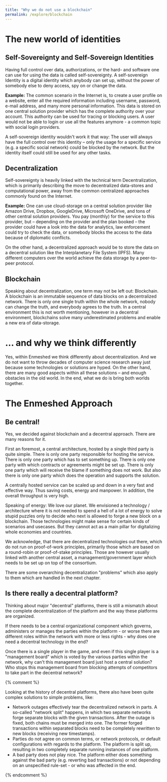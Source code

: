 ```yaml
---
title: "Why we do not use a blockchain"
permalink: /explore/blockchain
---
```


# The new world of identities

## Self-Sovereignty and Self-Sovereign Identities

Having full control over data, authorizations, or the hard- and software one can use for using the data is called self-sovereignty. A self-sovereign Identity is a digital identity which anybody can set up, without the power of somebody else to deny access, spy on or change the data.

**Example:**
The common scenario in the Internet is, to create a user profile on a website, enter all the required information including username, password, e-mail address, and many more personal information. This data is stored on one central solution provider which has the complete authority over your account. This authority can be used for tracing or blocking users. A user would not be able to login or use all the features anymore - a common topic with social login providers.

A self-sovereign identity wouldn't work it that way: The user will always have the full control over this identity – only the usage for a specific service (e.g. a specific social network) could be blocked by the network. But the identity itself could still be used for any other tasks.

## Decentralization

Self-sovereignty is heavily linked with the technical term Decentralization, which is primarily describing the move to decentralized data-stores and computational power, away from the common centralized approaches commonly found on the Internet.

**Example:**
One can use cloud-storage on a central solution provider like Amazon Drive, Dropbox, GoogleDrive, Microsoft OneDrive, and tons of other central solution providers. You pay (monthly) for the service to this provider, but – depending on the provider and the plan booked – the provider could have a look into the data for analytics, law enforcement could try to check the data, or somebody blocks the access to the data because of diplomatic conflicts.

On the other hand, a decentralized approach would be to store the data on a decentral solution like the Interplanetary File System (IPFS). Many different computers over the world achieve the data storage by a peer-to-peer protocol.

## Blockchain

Speaking about decentralization, one term may not be left out: Blockchain. A blockchain is an immutable sequence of data blocks on a decentralized network. There is only one single truth within the whole network, nobody can change the truth, and everybody agrees to the truth. In a central environment this is not worth mentioning, however in a decentral environment, blockchains solve many underestimated problems and enable a new era of data-storage.

# ... and why we think differently

Yes, within Enmeshed we think differently about decentralization. And we do not want to throw decades of computer science research away just because some technologies or solutions are hyped. On the other hand, there are many good aspects within all these solutions – and enough obstacles in the old world. In the end, what we do is bring both worlds together.

# The Enmeshed Approach

## Be central!

Yes, we decided against blockchain and a decentral approach. There are many reasons for it.

First an foremost, a central architecture, hosted by a single third party is quite simple. There is only one party responsible for hosting the service. There is only one party which has to set something up. There is only one party with which contracts or agreements might be set up. There is only one party which will receive the blame if something does not work. But also there is only one party which does the operation and supports the solution.

A centrally hosted service can be scaled up and down in a very fast and effective way. Thus saving costs, energy and manpower. In addition, the overall throughput is very high.

Speaking of energy: We love our planet. We envisioned a technology / architecture where it is not needed to spend a hell of a lot of energy to solve stupid puzzles only to decide who next is allowed to forge a new block on a blockchain. Those technologies might make sense for certain kinds of scenarios and usecases. But they cannot act as a main pillar for digitalizing whole economies and countries.

We acknowledge, that there are decentralized technologies out there, which do not run on proof-of-work principles, primarily those which are based on a round-robin or proof-of-stake principles. Those are however usually linked with another central asset, a management/government layer which needs to be set up on top of the consortium.

There are some overarching decentralization "problems" which also apply to them which are handled in the next chapter.

## Is there really a decentral platform?

Thinking about major "decentral" platforms, there is still a mismatch about the complete decentralization of the platform and the way these platforms are organized.

If there needs to be a central organizational component which governs, administers or manages the parties within the platform - or worse there are different roles within the network with more or less rights - why does one need a decentral technology in the end?

Once there is a single player in the game, and even if this single player is a "management board" which is voted by the various parties within the network, why can't this management board just host a central solution? Who stops this management board from blocking attempts of competitors to take part in the decentral network?

{% comment %}

Looking at the history of decentral platforms, there also have been quite complex solutions to simple problems, like:

- Network outages effectively tear the decentralized network in parts. A so-called "network split" happens, in which two separate networks forge separate blocks with the given transactions. After the outage is fixed, both chains must be merged into one. The former forged transactions within separated blocks need to be completely rewritten to new blocks (receiving new timestamps).
- Parties do not agree on common terms, or network protocols, or default configurations with regards to the platform. The platform is split up, resulting in two completely separate running instances of one platform.
- A bad party does not play nice. The platform either does something against the bad party (e.g. reverting bad transactions) or not depending on an unspecified rule-set - or who was affected in the end.

{% endcomment %}
